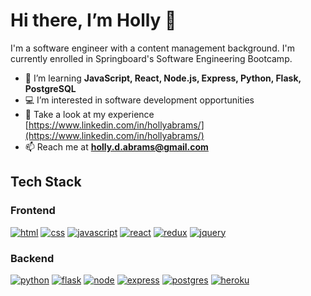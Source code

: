 # Hi there, I’m Holly 👋
I'm a software engineer with a content management background. I'm currently enrolled in Springboard's Software Engineering Bootcamp.

- 🌱  I’m learning **JavaScript, React, Node.js, Express, Python, Flask, PostgreSQL**
- 💻  I’m interested in software development opportunities
- 👀  Take a look at my experience [https://www.linkedin.com/in/hollyabrams/](https://www.linkedin.com/in/hollyabrams/)
- 📫  Reach me at **holly.d.abrams@gmail.com**

## Tech Stack

### Frontend

[![html](https://img.shields.io/badge/html-E34F26?style=for-the-badge&logo=html5&logoColor=FFFFFF)](https://developer.mozilla.org/en-US/docs/Web/HTML)
[![css](https://img.shields.io/badge/css-1572B6?style=for-the-badge&logo=css3&logoColor=FFFFFF)](https://developer.mozilla.org/en-US/docs/Web/CSS)
[![javascript](https://img.shields.io/badge/javascript-F7DF1E?style=for-the-badge&logo=Javascript&logoColor=000000)](https://developer.mozilla.org/en-US/docs/Web/JavaScript)
[![react](https://img.shields.io/badge/react-61DAFB?style=for-the-badge&logo=React&logoColor=000000)](https://reactjs.org/)
[![redux](https://img.shields.io/badge/redux-764ABC?style=for-the-badge&logo=Redux&logoColor=FFFFFF)](https://redux.js.org/)
[![jquery](https://img.shields.io/badge/jquery-0769AD?style=for-the-badge&logo=jquery&logoColor=FFFFFF)](https://jquery.com/)


### Backend
[![python](https://img.shields.io/badge/python-3776AB?style=for-the-badge&logo=python&logoColor=FFFFFF)](https://www.python.org/)
[![flask](https://img.shields.io/badge/flask-000000?style=for-the-badge&logo=flask&logoColor=FFFFFF)](https://flask.palletsprojects.com/en/2.1.x/)
[![node](https://img.shields.io/badge/node-339933?style=for-the-badge&logo=node.js&logoColor=FFFFFF)](https://nodejs.org/)
[![express](https://img.shields.io/badge/express-000000?style=for-the-badge&logo=express&logoColor=FFFFFF)](https://expressjs.com/)
[![postgres](https://img.shields.io/badge/postgresql-4169E1?style=for-the-badge&logo=postgresql&logoColor=FFFFFF)](https://www.postgresql.org/)
[![heroku](https://img.shields.io/badge/heroku-430098?style=for-the-badge&logo=heroku&logoColor=FFFFFF)](https://www.heroku.com/) 

<!---
hollyabrams/hollyabrams is a ✨ special ✨ repository because its `README.md` (this file) appears on your GitHub profile.
You can click the Preview link to take a look at your changes.
--->
